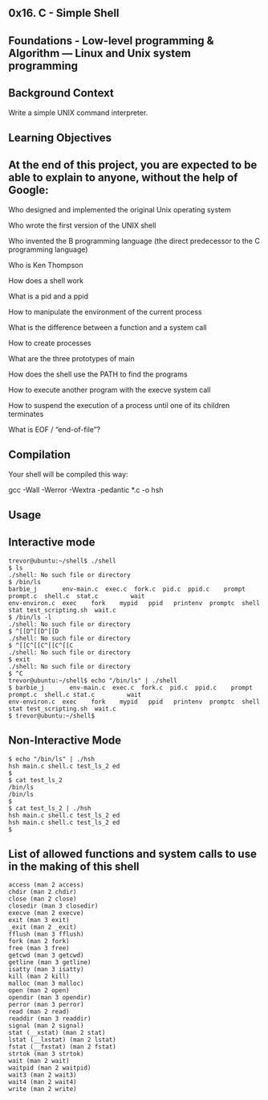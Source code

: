 ## 0x16. C - Simple Shell

## Foundations - Low-level programming & Algorithm ― Linux and Unix system programming

## Background Context

Write a simple UNIX command interpreter.

## Learning Objectives

## At the end of this project, you are expected to be able to explain to anyone, without the help of Google:

Who designed and implemented the original Unix operating system

Who wrote the first version of the UNIX shell

Who invented the B programming language (the direct predecessor to the C programming language)

Who is Ken Thompson

How does a shell work

What is a pid and a ppid

How to manipulate the environment of the current process

What is the difference between a function and a system call

How to create processes

What are the three prototypes of main

How does the shell use the PATH to find the programs

How to execute another program with the execve system call

How to suspend the execution of a process until one of its children terminates

What is EOF / “end-of-file”?

## Compilation

Your shell will be compiled this way:

gcc -Wall -Werror -Wextra -pedantic *.c -o hsh

## Usage
## Interactive mode
```
trevor@ubuntu:~/shell$ ./shell
$ ls
./shell: No such file or directory
$ /bin/ls
barbie_j       env-main.c  exec.c  fork.c  pid.c  ppid.c    prompt   prompt.c  shell.c  stat.c         wait
env-environ.c  exec    fork    mypid   ppid   printenv  promptc  shell     stat test_scripting.sh  wait.c
$ /bin/ls -l
./shell: No such file or directory
$ ^[[D^[[D^[[D
./shell: No such file or directory
$ ^[[C^[[C^[[C^[[C
./shell: No such file or directory
$ exit
./shell: No such file or directory
$ ^C
trevor@ubuntu:~/shell$ echo "/bin/ls" | ./shell
$ barbie_j       env-main.c  exec.c  fork.c  pid.c  ppid.c    prompt   prompt.c  shell.c stat.c         wait
env-environ.c  exec    fork    mypid   ppid   printenv  promptc  shell     stat test_scripting.sh  wait.c
$ trevor@ubuntu:~/shell$
```
## Non-Interactive Mode
```
$ echo "/bin/ls" | ./hsh
hsh main.c shell.c test_ls_2 ed
$
$ cat test_ls_2
/bin/ls
/bin/ls
$
$ cat test_ls_2 | ./hsh
hsh main.c shell.c test_ls_2 ed
hsh main.c shell.c test_ls_2 ed
$
```

## List of allowed functions and system calls to use in the making of this shell

    access (man 2 access)
    chdir (man 2 chdir)
    close (man 2 close)
    closedir (man 3 closedir)
    execve (man 2 execve)
    exit (man 3 exit)
    _exit (man 2 _exit)
    fflush (man 3 fflush)
    fork (man 2 fork)
    free (man 3 free)
    getcwd (man 3 getcwd)
    getline (man 3 getline)
    isatty (man 3 isatty)
    kill (man 2 kill)
    malloc (man 3 malloc)
    open (man 2 open)
    opendir (man 3 opendir)
    perror (man 3 perror)
    read (man 2 read)
    readdir (man 3 readdir)
    signal (man 2 signal)
    stat (__xstat) (man 2 stat)
    lstat (__lxstat) (man 2 lstat)
    fstat (__fxstat) (man 2 fstat)
    strtok (man 3 strtok)
    wait (man 2 wait)
    waitpid (man 2 waitpid)
    wait3 (man 2 wait3)
    wait4 (man 2 wait4)
    write (man 2 write)
